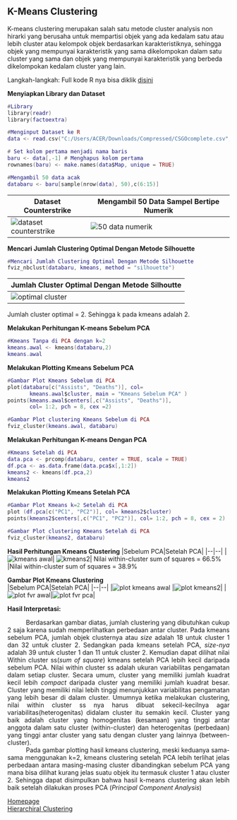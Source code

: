 ## K-Means Clustering
K-means clustering merupakan salah satu metode cluster analysis non hirarki yang berusaha untuk mempartisi objek yang ada kedalam satu atau lebih cluster atau kelompok objek berdasarkan karakteristiknya, sehingga objek yang mempunyai karakteristik yang sama dikelompokan dalam satu cluster yang sama dan objek yang mempunyai karakteristik yang berbeda dikelompokan kedalam cluster yang lain.

Langkah-langkah:
Full kode R nya bisa diklik [disini](https://github.com/WiseStar282/Clustering-Project/tree/main/K-Means%20Clustering)

**Menyiapkan Library dan Dataset**
```lua
#Library
library(readr)
library(factoextra)

#Menginput Dataset ke R
data <- read.csv("C:/Users/ACER/Downloads/Compressed/CSGOcomplete.csv", row.names = NULL)

# Set kolom pertama menjadi nama baris
baru <- data[,-1] # Menghapus kolom pertama
rownames(baru) <- make.names(data$Map, unique = TRUE)

#Mengambil 50 data acak
databaru <- baru[sample(nrow(data), 50),c(6:15)]
```
|Dataset Counterstrike|Mengambil 50 Data Sampel Bertipe Numerik|
|--|--|
| ![dataset counterstrike](https://user-images.githubusercontent.com/87527087/180640072-3d3388f6-957a-4b25-a3ad-95a7cb24b46e.png)| ![50 data numerik](https://user-images.githubusercontent.com/87527087/180640073-b7093b3d-fdc0-4c8b-9503-9bec7a7a3538.png)|

**Mencari Jumlah Clustering Optimal Dengan Metode Silhouette**

```lua
#Mencari Jumlah Clustering Optimal Dengan Metode Silhouette
fviz_nbclust(databaru, kmeans, method = "silhouette")
```
|Jumlah Cluster Optimal Dengan Metode Silhoutte|
|--|
|![optimal cluster](https://user-images.githubusercontent.com/87527087/180640097-12b8355b-ece2-4534-9c03-d405c58ef6d4.png) |
Jumlah cluster optimal = 2. Sehingga k pada kmeans adalah 2.

**Melakukan Perhitungan K-means Sebelum PCA**

```lua
#Kmeans Tanpa di PCA dengan k=2
kmeans.awal <- kmeans(databaru,2)
kmeans.awal
```

**Melakukan Plotting Kmeans Sebelum PCA**

```lua
#Gambar Plot Kmeans Sebelum di PCA
plot(databaru[c("Assists", "Deaths")], col=
       kmeans.awal$cluster, main = "Kmeans Sebelum PCA" )
points(kmeans.awal$centers[,c("Assists", "Deaths")],
       col= 1:2, pch = 8, cex =2)

#Gambar Plot clustering Kmeans Sebelum di PCA
fviz_cluster(kmeans.awal, databaru)
```

**Melakukan Perhitungan K-means Dengan PCA**

```lua
#Kmeans Setelah di PCA
data.pca <- prcomp(databaru, center = TRUE, scale = TRUE)
df.pca <- as.data.frame(data.pca$x[,1:2])
kmeans2 <- kmeans(df.pca,2)
kmeans2
```

**Melakukan Plotting Kmeans Setelah PCA**

```lua
#Gambar Plot Kmeans k=2 Setelah di PCA
plot (df.pca[c("PC1", "PC2")], col= kmeans2$cluster)
points(kmeans2$centers[,c("PC1", "PC2")], col= 1:2, pch = 8, cex = 2)

#Gambar Plot clustering Kmeans Setelah di PCA
fviz_cluster(kmeans2, databaru)
```

**Hasil Perhitungan Kmeans Clustering**
|Sebelum PCA|Setelah PCA|
|--|--|
|![kmeans awal](https://user-images.githubusercontent.com/87527087/180640691-3326d97d-b0fa-469c-afe4-a9cafd94a590.png)| ![kmeans2](https://user-images.githubusercontent.com/87527087/180641019-3aa56341-a06a-4289-9131-6eb5bb781aa5.png)|
Nilai within-cluster sum of squares = 66.5% |Nilai within-cluster sum of squares = 38.9%

**Gambar Plot Kmeans Clustering <br/>**
|Sebelum PCA|Setelah PCA|
|--|--|
|![plot kmeans awal](https://user-images.githubusercontent.com/87527087/180640693-f4db0294-8ada-49c3-a2e3-8a5bc8f5076f.png) |![plot kmeans2](https://user-images.githubusercontent.com/87527087/180641006-3ebf7ea2-b157-4d4f-9397-ba430c906e5c.png)|
|![plot fvr awal](https://user-images.githubusercontent.com/87527087/180641216-8a5719e2-7319-4a30-ad30-fa8c82fb3ab6.png)|![plot fvr pca](https://user-images.githubusercontent.com/87527087/180641222-e7a30c00-5c87-4e34-b27f-ef582565562e.png)|

**Hasil Interpretasi:**
<p align='justify'> &emsp;&emsp;&emsp;Berdasarkan gambar diatas, jumlah clustering yang dibutuhkan cukup 2 saja karena sudah memperlihatkan perbedaan antar cluster. Pada kmeans sebelum PCA, jumlah objek clusternya atau <em>size</em> adalah 18 untuk cluster 1 dan 32 untuk cluster 2. Sedangkan pada kmeans setelah PCA, <em>size-nya</em> adalah 39 untuk cluster 1 dan 11 untuk cluster 2. Kemudian dapat dilihat nilai Within cluster ss(<em>sum of square</em>) kmeans setelah PCA lebih kecil daripada sebelum PCA. Nilai within cluster ss adalah ukuran variabilitas pengamatan dalam setiap cluster. Secara umum, cluster yang memiliki jumlah kuadrat kecil lebih <em>compact</em> daripada cluster yang memiliki jumlah kuadrat besar. Cluster yang memiliki nilai lebih tinggi menunjukkan variabilitas pengamatan yang lebih besar di dalam cluster. Umumnya ketika melakukan clustering, nilai within cluster ss nya harus dibuat sekecil-kecilnya agar variabilitas(heterogenitas) didalam cluster itu semakin kecil. Cluster yang baik adalah cluster yang homogenitas (kesamaan) yang tinggi antar anggota dalam satu cluster (within-cluster) dan heterogenitas (perbedaan) yang tinggi antar cluster yang satu dengan cluster yang lainnya (between-cluster). <br>
&emsp;&emsp;&emsp;Pada gambar plotting hasil kmeans clustering, meski keduanya sama-sama menggunakan k=2, kmeans clustering setelah PCA lebih terlihat jelas perbedaan antara masing-masing cluster dibandingkan sebelum PCA yang mana bisa dilihat kurang jelas suatu objek itu termasuk cluster 1 atau cluster 2.
Sehingga dapat disimpulkan bahwa hasil k-means clustering akan lebih baik setelah dilakukan proses PCA (<em>Principal Component Analysis</em>)
</p>

[Homepage](https://github.com/WiseStar282/Clustering-Project) <br>
[Hierarchiral Clustering](https://github.com/WiseStar282/Clustering-Project/blob/main/HierarchiralClust.md) 
       
